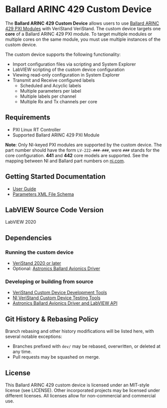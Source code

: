 # Ballard ARINC 429 Custom Device

The **Ballard ARINC 429 Custom Device** allows users to use [Ballard ARINC 429 PXI Modules](http://www.ni.com/en-ca/shop/select/pxi-arinc-429-interface-module) with VeriStand VeriStand. The custom device targets one **core** of a Ballard ARINC 429 PXI module. To target multiple modules or multiple cores on the same module, you must use multiple instances of the custom device.

The custom device supports the following functionality:
- Import configuration files via scripting and System Explorer
- LabVIEW scripting of the custom device configuration
- Viewing read-only configuration in System Explorer
- Transmit and Receive configured labels
   - Scheduled and Acyclic labels
   - Multiple parameters per label
   - Multiple labels per channel
   - Multiple Rx and Tx channels per core

## Requirements

- PXI Linux RT Controller
- Supported Ballard ARINC 429 PXI Module

**Note**: Only NI-keyed PXI modules are supported by the custom device. The part number should have the form `LV-222-###-###`, were `###` stands for the core configuration. **441** and **442** core models are supported. See the mapping between NI and Ballard part numbers on [ni.com](https://www.ni.com/en-us/support/documentation/supplemental/17/astronics-ballard-and-national-instruments-part-number-mapping.html).

## Getting Started Documentation

- [User Guide](Docs\User%20Guide\User%20Guide.md)
- [Parameters XML File Schema](Docs\Parameters%20XML%20File\Parameters%20XML%20File.md)

## LabVIEW Source Code Version

LabVIEW 2020

## Dependencies

### Running the custom device

- [VeriStand 2020 or later](https://www.ni.com/ro-ro/support/downloads/software-products/download.veristand.html#382072)
- Optional: [Astronics Ballard Avionics Driver](https://www.ni.com/en-us/support/downloads/drivers/download.astronics-ballard-avionics-driver.html#370805)

### Developing or building from source

- [VeriStand Custom Device Development Tools](https://github.com/ni/niveristand-custom-device-development-tools)
- [NI VeriStand Custom Device Testing Tools](https://github.com/ni/niveristand-custom-device-testing-tools)
- [Astronics Ballard Avionics Driver and LabVIEW API](https://www.ni.com/en-us/support/downloads/drivers/download.astronics-ballard-avionics-driver.html#370805)

## Git History & Rebasing Policy

Branch rebasing and other history modifications will be listed here, with several notable exceptions:
- Branches prefixed with `dev/` may be rebased, overwritten, or deleted at any time.
- Pull requests may be squashed on merge.

## License

This Ballard ARINC 429 custom device is licensed under an MIT-style license (see LICENSE). Other incorporated projects may be licensed under different licenses. All licenses allow for non-commercial and commercial use.
